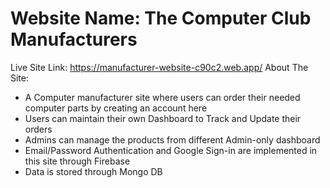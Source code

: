 # Website Name: The Computer Club Manufacturers
Live Site Link: https://manufacturer-website-c90c2.web.app/
About The Site: 
* A Computer manufacturer site where users can order their needed computer parts by creating an account here 
* Users can maintain their own Dashboard to Track and Update their orders 
* Admins can manage the products from different Admin-only dashboard
* Email/Password Authentication and Google Sign-in are implemented in this site through Firebase
* Data is stored through Mongo DB 